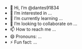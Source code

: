 - 👋 Hi, I’m @dantes91834
- 👀 I’m interested in ...
- 🌱 I’m currently learning ...
- 💞️ I’m looking to collaborate on ...
- 📫 How to reach me ...
- 😄 Pronouns: ...
- ⚡ Fun fact: ...

<!---

dantes91834/dantes91834 is a ✨ special ✨ repository because its `README.md` (this file) 
appears on your GitHub profile.
You can click the Preview link to take a look at your changes.

--->
